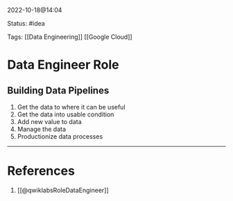 2022-10-18@14:04

Status: #idea

Tags: [[Data Engineering]] [[Google Cloud]]

# Data Engineer Role

## Building Data Pipelines

1. Get the data to where it can be useful
2. Get the data into usable condition
3. Add new value to data
4. Manage the data
5. Productionize data processes

---
# References
1. [[@qwiklabsRoleDataEngineer]]